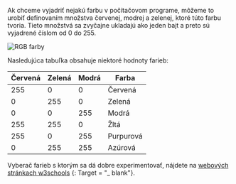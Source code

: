 Ak chceme vyjadriť nejakú farbu v počítačovom programe, môžeme to urobiť definovaním množstva červenej, modrej a zelenej, ktoré túto farbu tvoria. Tieto množstvá sa zvyčajne ukladajú ako jeden bajt a preto sú vyjadrené číslom od 0 do 255.

![RGB farby](images/RGB.gif)

Nasledujúca tabuľka obsahuje niektoré hodnoty farieb:

| Červená | Zelená | Modrá | Farba     |
| ------- | ------ | ----- | --------- |
| 255     | 0      | 0     | Červená   |
| 0       | 255    | 0     | Zelená    |
| 0       | 0      | 255   | Modrá     |
| 255     | 255    | 0     | Žltá      |
| 255     | 0      | 255   | Purpurová |
| 0       | 255    | 255   | Azúrová   |

Vyberač farieb s ktorým sa dá dobre experimentovať, nájdete na [webových stránkach w3schools](https://www.w3schools.com/colors/colors_rgb.asp) {: Target = "_ blank"}.
